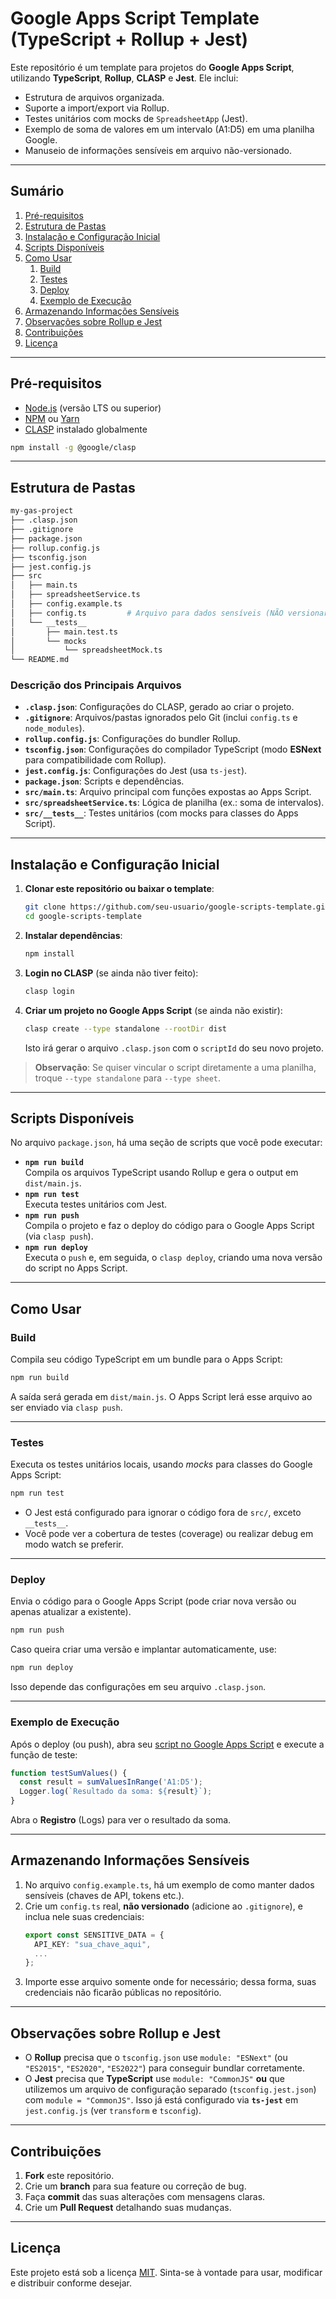 # Google Apps Script Template (TypeScript + Rollup + Jest)

Este repositório é um template para projetos do **Google Apps Script**, utilizando **TypeScript**, **Rollup**, **CLASP** e **Jest**. Ele inclui:

- Estrutura de arquivos organizada.
- Suporte a import/export via Rollup.
- Testes unitários com mocks de `SpreadsheetApp` (Jest).
- Exemplo de soma de valores em um intervalo (A1:D5) em uma planilha Google.
- Manuseio de informações sensíveis em arquivo não-versionado.

---

## Sumário

1. [Pré-requisitos](#pré-requisitos)
2. [Estrutura de Pastas](#estrutura-de-pastas)
3. [Instalação e Configuração Inicial](#instalação-e-configuração-inicial)
4. [Scripts Disponíveis](#scripts-disponíveis)
5. [Como Usar](#como-usar)
   1. [Build](#build)
   2. [Testes](#testes)
   3. [Deploy](#deploy)
   4. [Exemplo de Execução](#exemplo-de-execução)
6. [Armazenando Informações Sensíveis](#armazenando-informações-sensíveis)
7. [Observações sobre Rollup e Jest](#observações-sobre-rollup-e-jest)
8. [Contribuições](#contribuições)
9. [Licença](#licença)

---

## Pré-requisitos

- [Node.js](https://nodejs.org/) (versão LTS ou superior)
- [NPM](https://www.npmjs.com/) ou [Yarn](https://yarnpkg.com/)
- [CLASP](https://github.com/google/clasp) instalado globalmente

```bash
npm install -g @google/clasp
```

---

## Estrutura de Pastas

```bash
my-gas-project
├── .clasp.json
├── .gitignore
├── package.json
├── rollup.config.js
├── tsconfig.json
├── jest.config.js
├── src
│   ├── main.ts
│   ├── spreadsheetService.ts
│   ├── config.example.ts
│   ├── config.ts         # Arquivo para dados sensíveis (NÃO versionar)
│   └── __tests__
│       ├── main.test.ts
│       └── mocks
│           └── spreadsheetMock.ts
└── README.md
```

### Descrição dos Principais Arquivos

- **`.clasp.json`**: Configurações do CLASP, gerado ao criar o projeto.
- **`.gitignore`**: Arquivos/pastas ignorados pelo Git (inclui `config.ts` e `node_modules`).
- **`rollup.config.js`**: Configurações do bundler Rollup.
- **`tsconfig.json`**: Configurações do compilador TypeScript (modo **ESNext** para compatibilidade com Rollup).
- **`jest.config.js`**: Configurações do Jest (usa `ts-jest`).
- **`package.json`**: Scripts e dependências.
- **`src/main.ts`**: Arquivo principal com funções expostas ao Apps Script.
- **`src/spreadsheetService.ts`**: Lógica de planilha (ex.: soma de intervalos).
- **`src/__tests__`**: Testes unitários (com mocks para classes do Apps Script).

---

## Instalação e Configuração Inicial

1. **Clonar este repositório ou baixar o template**:

   ```bash
   git clone https://github.com/seu-usuario/google-scripts-template.git
   cd google-scripts-template
   ```

2. **Instalar dependências**:

   ```bash
   npm install
   ```

3. **Login no CLASP** (se ainda não tiver feito):

   ```bash
   clasp login
   ```

4. **Criar um projeto no Google Apps Script** (se ainda não existir):

   ```bash
   clasp create --type standalone --rootDir dist
   ```

   Isto irá gerar o arquivo `.clasp.json` com o `scriptId` do seu novo projeto.

> **Observação**: Se quiser vincular o script diretamente a uma planilha, troque `--type standalone` para `--type sheet`.

---

## Scripts Disponíveis

No arquivo `package.json`, há uma seção de scripts que você pode executar:

- **`npm run build`**  
  Compila os arquivos TypeScript usando Rollup e gera o output em `dist/main.js`.
- **`npm run test`**  
  Executa testes unitários com Jest.
- **`npm run push`**  
  Compila o projeto e faz o deploy do código para o Google Apps Script (via `clasp push`).
- **`npm run deploy`**  
  Executa o `push` e, em seguida, o `clasp deploy`, criando uma nova versão do script no Apps Script.

---

## Como Usar

### **Build**

Compila seu código TypeScript em um bundle para o Apps Script:

```bash
npm run build
```

A saída será gerada em `dist/main.js`. O Apps Script lerá esse arquivo ao ser enviado via `clasp push`.

---

### **Testes**

Executa os testes unitários locais, usando _mocks_ para classes do Google Apps Script:

```bash
npm run test
```

- O Jest está configurado para ignorar o código fora de `src/`, exceto `__tests__`.
- Você pode ver a cobertura de testes (coverage) ou realizar debug em modo watch se preferir.

---

### **Deploy**

Envia o código para o Google Apps Script (pode criar nova versão ou apenas atualizar a existente).

```bash
npm run push
```

Caso queira criar uma versão e implantar automaticamente, use:

```bash
npm run deploy
```

Isso depende das configurações em seu arquivo `.clasp.json`.

---

### **Exemplo de Execução**

Após o deploy (ou push), abra seu [script no Google Apps Script](https://script.google.com/) e execute a função de teste:

```ts
function testSumValues() {
  const result = sumValuesInRange('A1:D5');
  Logger.log(`Resultado da soma: ${result}`);
}
```

Abra o **Registro** (Logs) para ver o resultado da soma.

---

## Armazenando Informações Sensíveis

1. No arquivo `config.example.ts`, há um exemplo de como manter dados sensíveis (chaves de API, tokens etc.).
2. Crie um `config.ts` real, **não versionado** (adicione ao `.gitignore`), e inclua nele suas credenciais:
   ```ts
   export const SENSITIVE_DATA = {
     API_KEY: "sua_chave_aqui",
     ...
   };
   ```
3. Importe esse arquivo somente onde for necessário; dessa forma, suas credenciais não ficarão públicas no repositório.

---

## Observações sobre Rollup e Jest

- O **Rollup** precisa que o `tsconfig.json` use `module: "ESNext"` (ou `"ES2015"`, `"ES2020"`, `"ES2022"`) para conseguir bundlar corretamente.
- O **Jest** precisa que **TypeScript** use `module: "CommonJS"` **ou** que utilizemos um arquivo de configuração separado (`tsconfig.jest.json`) com `module = "CommonJS"`. Isso já está configurado via **`ts-jest`** em `jest.config.js` (ver `transform` e `tsconfig`).

---

## Contribuições

1. **Fork** este repositório.
2. Crie um **branch** para sua feature ou correção de bug.
3. Faça **commit** das suas alterações com mensagens claras.
4. Crie um **Pull Request** detalhando suas mudanças.

---

## Licença

Este projeto está sob a licença [MIT](LICENSE). Sinta-se à vontade para usar, modificar e distribuir conforme desejar.
